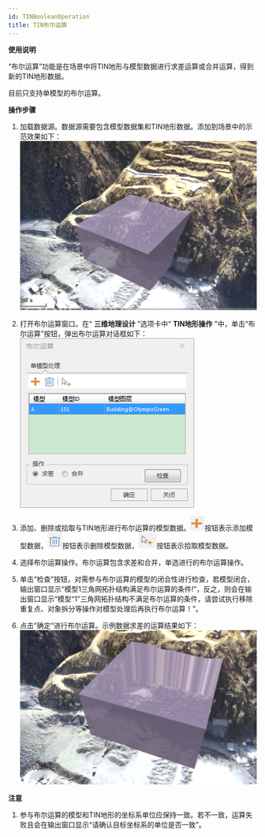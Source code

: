 ```yaml
---
id: TINBooleanOperation
title: TIN布尔运算
---
```

**使用说明**

“布尔运算”功能是在场景中将TIN地形与模型数据进行求差运算或合并运算，得到新的TIN地形数据。

目前只支持单模型的布尔运算。

**操作步骤**

  1. 加载数据源。数据源需要包含模型数据集和TIN地形数据。添加到场景中的示范效果如下：   
![图：TIN地形和模型数据示范效果  ](img/TINandModelData.png)  

  2. 打开布尔运算窗口。在“ **三维地理设计** ”选项卡中“ **TIN地形操作** "中，单击“布尔运算”按钮，弹出布尔运算对话框如下：   
  ![图：“布尔运算”对话框](img/TINBooleanOperationDialog.png)  
  
  3. 添加、删除或拾取与TIN地形进行布尔运算的模型数据。![](img/flag01.png)按钮表示添加模型数据，![](img/flag02.png)按钮表示删除模型数据，![](img/flag03.png)按钮表示拾取模型数据。
  4. 选择布尔运算操作。布尔运算包含求差和合并，单选进行的布尔运算操作。
  5. 单击“检查”按钮，对需参与布尔运算的模型的闭合性进行检查，若模型闭合，输出窗口显示“模型1三角网拓扑结构满足布尔运算的条件!”，反之，则会在输出窗口显示“模型“1”三角网拓扑结构不满足布尔运算的条件，请尝试执行移除重复点、对象拆分等操作对模型处理后再执行布尔运算！”。
  6. 点击“确定“进行布尔运算。示例数据求差的运算结果如下：    
    ![图：求差布尔运算结果效果图  ](img/TINBooleanOperationResult.png)  

**注意**

  1. 参与布尔运算的模型和TIN地形的坐标系单位应保持一致。若不一致，运算失败且会在输出窗口显示“请确认目标坐标系的单位是否一致”。

 

